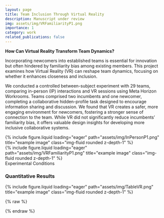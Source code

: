 ```yaml
---
layout: page
title: Team Inclusion Through Virtual Reality
description: Manuscript under review
img: assets/img/VRFamiliarityP1.png
importance: 1
category: work
related_publications: false
---
```


**How Can Virtual Reality Transform Team Dynamics?**

Incorporating newcomers into established teams is essential for innovation but often hindered by familiarity bias among existing members. This project examines how Virtual Reality (VR) can reshape team dynamics, focusing on whether it enhances closeness and inclusion. 

We conducted a controlled between-subject experiment with 29 teams, comparing in-person (IP) interactions and VR sessions using Meta Horizon Workrooms. Teams comprised two incumbents and one newcomer, completing a collaborative hidden-profile task designed to encourage information sharing and discussion. We found that VR creates a safer, more engaging environment for newcomers, fostering a stronger sense of connection to the team. While VR did not significantly reduce incumbents’ familiarity bias, it offers valuable design insights for developing more inclusive collaborative systems. 


<div class="row ">
    <div class="col-sm mt-6 mt-md-0">
        {% include figure.liquid loading="eager" path="assets/img/InPersonP1.png" title="example image" class="img-fluid rounded z-depth-1" %}
    </div>
        <div class="col-sm mt-6 mt-md-0">
        {% include figure.liquid loading="eager" path="assets/img/VRFamiliarityP1.png" title="example image" class="img-fluid rounded z-depth-1" %}
    </div>
</div>
<div class="caption">
 Experimental Conditions
</div>

### Quantitative Results

<div class="row justify-content-sm-left">
    <div class="col-sm-6 mt-3 mt-md-0">
        {% include figure.liquid loading="eager" path="assets/img/TableVR.png" title="example image" class="img-fluid rounded z-depth-1" %}
</div>
<div class="caption">
</div>



{% raw %}

{% endraw %}
